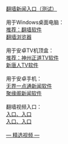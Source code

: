 <table>
  <tr>
      <a href="http://e3.s42f.ga/523/?3654">翻墙新闻入口（测试）</a><br/><br/>
      用于Windows桌面电脑：<br/>
      <a href="https://github.com/chengyuan98/software/blob/master/README.md">推荐：翻墙软件</a><br/>
      <a href="https://github.com/chengyuan98/browser/blob/master/README.md">翻墙浏览器</a><br/><br/>
      用于安卓TV机顶盒：<br/>
      <a href="https://github.com/chengyuan98/up/raw/master/SzzdOgateTV.apk">推荐：神州正道TV软件</a><br/>
      <a href="https://github.com/chengyuan98/up/raw/master/iNTD_TVsp1.apk">新唐人TV软件</a><br/><br/>
      用于安卓手机：<br/>
      <a href="https://github.com/chengyuan98/up/raw/master/um4.3.apk">无界一点通新闻软件</a><br/>
      <a href="https://github.com/hao369/a/raw/master/jygV2.2.2017082401.apk">聚缘阁新闻软件</a><br/><br/>
      翻墙视频入口：<br/>
      <a href="https://s3.amazonaws.com/ogate/show.htm?from=852">入口、</a>
      <a href="https://s3-us-west-1.amazonaws.com/ogaten/show.htm?from=852">入口</a><br/>
      <a href="https://s3.us-east-2.amazonaws.com/ogateh/show.htm?from=852">入口、</a>
      <a href="https://s3.ap-south-1.amazonaws.com/ogatem/show.htm?from=852">入口</a><br/><br/>
      <a href="https://github.com/chengyuan98/video/blob/master/README.md"> — 精选视频 — </a><br/><br/>
  </tr>
</table>  
